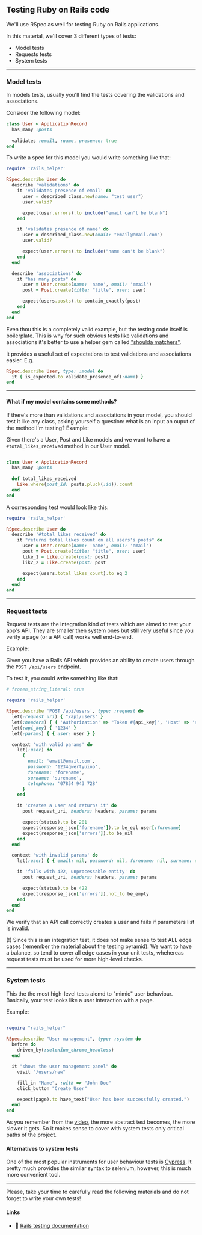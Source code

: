 ## Testing Ruby on Rails code

We'll use RSpec as well for testing Ruby on Rails applications.

In this material, we'll cover 3 different types of tests:

- Model tests
- Requests tests
- System tests

---

### Model tests

In models tests, usually you'll find the tests covering the validations and associations.

Consider the following model:

```ruby
class User < ApplicationRecord
  has_many :posts
  
  validates :email, :name, presence: true
end
```

To write a spec for this model you would write something like that:


```ruby
require 'rails_helper'

RSpec.describe User do
  describe 'validations' do
    it 'validates presence of email' do
      user = described_class.new(name: "test user")
      user.valid?

      expect(user.errors).to include("email can't be blank")
    end

    it 'validates presence of name' do
      user = described_class.new(email: "email@email.com")
      user.valid?

      expect(user.errors).to include("name can't be blank")
    end
  end

  describe 'associations' do
    it "has many posts" do
      user = User.create(name: 'name', email: 'email')
      post = Post.create(title: "title", user: user)

      expect(users.posts).to contain_exactly(post)
    end
  end
end

```

Even thou this is a completely valid example, but the testing code itself is boilerplate. This is why for such obvious tests like validations and associations it's better
to use a helper gem called ["shoulda matchers"](https://github.com/thoughtbot/shoulda-matchers).

It provides a useful set of expectations to test validations and associations easier. E.g.

```ruby
RSpec.describe User, type: :model do
  it { is_expected.to validate_presence_of(:name) }
end
```

---

#### What if my model contains some methods?

If there's more than validations and associations in your model, you should test it like any class, asking yourself a question: what is an input an ouput of the 
method I'm testing? Example:

Given there's a User, Post and Like models and we want to have a `#total_likes_received` method in our User model.

```ruby

class User < ApplicationRecord
  has_many :posts
  
  def total_likes_received
    Like.where(post_id: posts.pluck(:id)).count
  end
end
```

A corresponding test would look like this:

```ruby
require 'rails_helper'

RSpec.describe User do
  describe '#total_likes_received' do
    it "returns total likes count on all users's posts" do
      user = User.create(name: 'name', email: 'email')
      post = Post.create(title: "title", user: user)
      like_1 = Like.create(post: post)
      lik2_2 = Like.create(post: post

      expect(users.total_likes_count).to eq 2
    end
  end
end

```

---

### Request tests

Request tests are the integration kind of tests which are aimed to test your app's API. They are smaller then system ones but still very useful since you verify a page (or a API call) works well end-to-end.

Example:

Given you have a Rails API which provides an ability to create users through the `POST /api/users` endpoint.

To test it, you could write something like that:


```ruby
# frozen_string_literal: true

require 'rails_helper'

RSpec.describe 'POST /api/users', type: :request do
  let(:request_uri) { "/api/users" }
  let(:headers) { { 'Authorization' => "Token #{api_key}", 'Host' => 'api.example.com' } }
  let(:api_key) { '1234' }
  let(:params) { { user: user } }

  context 'with valid params' do
    let(:user) do
      {
        email: 'email@email.com',
        password: '1234qwertyuiop',
        forename: 'forename',
        surname: 'surename',
        telephone: '07854 943 728'
      }
    end

    it 'creates a user and returns it' do
      post request_uri, headers: headers, params: params

      expect(status).to be 201
      expect(response_json['forename']).to be_eql user[:forename]
      expect(response_json['errors']).to be_nil
    end
  end

  context 'with invalid params' do
    let(:user) { { email: nil, password: nil, forename: nil, surname: nil, telephone: nil } }

    it 'fails with 422, unprocessable entity' do
      post request_uri, headers: headers, params: params

      expect(status).to be 422
      expect(response_json['errors']).not_to be_empty
    end
  end
end

```

We verify that an API call correctly creates a user and fails if parameters list is invalid.

(!) Since this is an integration test, it does not make sense to test ALL edge cases (remember the material about the testing pyramid). We want to have a balance, so tend to cover all edge cases in your unit tests, whehereas request tests must be used for more high-level checks.


---

### System tests

This the the most high-level tests aiemd to "mimic" user behaviour. Basically, your test looks like a user interaction with a page.

Example:

```ruby

require "rails_helper"

RSpec.describe "User management", type: :system do
  before do
    driven_by(:selenium_chrome_headless)
  end

  it "shows the user management panel" do
    visit "/users/new"

    fill_in "Name", :with => "John Doe"
    click_button "Create User"

    expect(page).to have_text("User has been successfully created.")
  end
end

```

As you remember from the [video](https://www.youtube.com/watch?v=eVSaLSpHHpY), the more abstract test becomes, the more slower it gets. So it makes sense to cover  with system tests only critical paths of the project.

#### Alternatives to system tests

One of the most popular instruments for user behaviour tests is [Cypress](https://www.cypress.io). It pretty much provides the similar syntax to selenium, however, this is much more convenient tool.

---

Please, take your time to carefully read the following materials and do not forget to write your own tests!

#### Links

- 🔗 [Rails testing documentation](https://guides.rubyonrails.org/testing.html)
